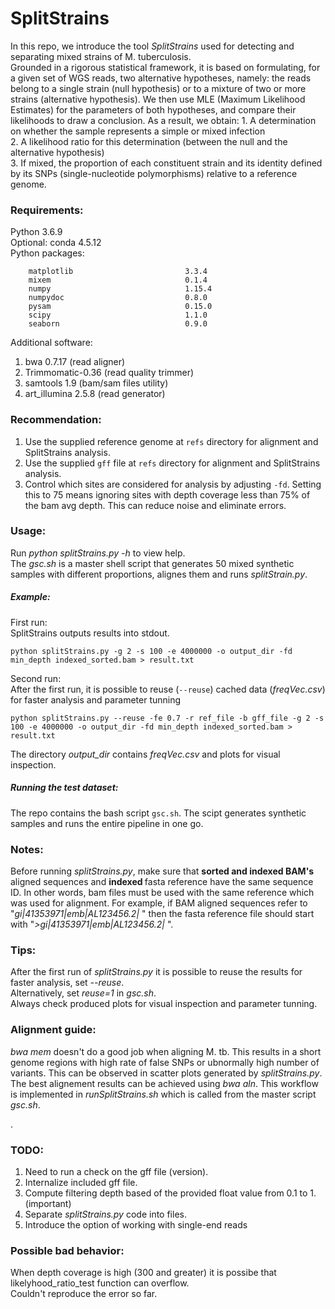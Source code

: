 # SplitStrains

In this repo, we introduce the tool *SplitStrains* used for
detecting and separating mixed strains of M. tuberculosis.  
Grounded in a rigorous statistical framework, it is based on formulating, for a given set of WGS reads, two alternative hypotheses, namely: the reads belong to a single strain (null hypothesis) or to a mixture of two or more strains (alternative hypothesis). We then use MLE (Maximum Likelihood Estimates) for the parameters of both hypotheses, and compare their likelihoods to draw a conclusion. As a result, we obtain:
    1. A determination on whether the sample represents a simple or mixed infection  
    2. A likelihood ratio for this determination (between the null and the alternative hypothesis)  
    3. If mixed, the proportion of each constituent strain and its identity defined by its SNPs (single-nucleotide polymorphisms) relative to a reference genome.  

### Requirements:
Python 3.6.9  
Optional: conda 4.5.12  
Python packages:
```
    matplotlib                         3.3.4     
    mixem                              0.1.4     
    numpy                              1.15.4    
    numpydoc                           0.8.0     
    pysam                              0.15.0    
    scipy                              1.1.0     
    seaborn                            0.9.0   
```
Additional software:
1. bwa 0.7.17 (read aligner)
2. Trimmomatic-0.36 (read quality trimmer)
3. samtools 1.9 (bam/sam files utility)
4. art_illumina 2.5.8 (read generator)  

### Recommendation:
1. Use the supplied reference genome at `refs` directory for alignment and SplitStrains analysis.
2. Use the supplied `gff` file at `refs` directory for alignment and SplitStrains analysis.  
3. Control which sites are considered for analysis by adjusting `-fd`.  Setting this to 75 means ignoring sites with depth coverage less than 75% of the bam avg depth. This can reduce noise and eliminate errors.

### Usage:
Run *python splitStrains.py -h* to view help.  
The *gsc.sh* is a master shell script that generates 50 mixed synthetic samples with different proportions, alignes them and runs *splitStrain.py*.  


##### Example:  
First run:  
SplitStrains outputs results into stdout.  

```
python splitStrains.py -g 2 -s 100 -e 4000000 -o output_dir -fd min_depth indexed_sorted.bam > result.txt
```
Second run:  
After the first run, it is possible to reuse (`--reuse`) cached data (*freqVec.csv*) for faster analysis and parameter tunning
```
python splitStrains.py --reuse -fe 0.7 -r ref_file -b gff_file -g 2 -s 100 -e 4000000 -o output_dir -fd min_depth indexed_sorted.bam > result.txt
```
The directory *output_dir* contains *freqVec.csv* and plots for visual inspection.

##### Running the test dataset:
The repo contains the bash script `gsc.sh`. The scipt generates synthetic samples and runs the entire pipeline in one go.  

### Notes:    
Before running *splitStrains.py*, make sure that <b>sorted and indexed BAM's</b>  aligned sequences and <b>indexed </b> fasta reference have the same sequence ID. In other words, bam files must be used with the same reference which was used for alignment.
For example, if BAM aligned sequences refer to "*gi|41353971|emb|AL123456.2|* " then the fasta reference file should start with "*>gi|41353971|emb|AL123456.2|* ".

### Tips:
After the first run of *splitStrains.py* it is possible to reuse the results for faster analysis, set *--reuse*.  
Alternatively, set *reuse=1* in *gsc.sh*.  
Always check produced plots for visual inspection and parameter tunning.  

### Alignment guide:
*bwa mem* doesn't do a good job when aligning M. tb. This results in a short genome regions with high rate of false SNPs or ubnormally high number of variants. This can be observed in scatter plots generated by *splitStrains.py*.  
The best alignement results can be achieved using *bwa aln*. This workflow is implemented in *runSplitStrains.sh* which is called from the master script *gsc.sh*.

.

### TODO:
1) Need to run a check on the gff file (version).  
2) Internalize included gff file.  
3) Compute filtering depth based of the provided float value from 0.1 to 1.  (important)  
4) Separate *splitStrains.py* code into files.  
5) Introduce the option of working with single-end reads  

### Possible bad behavior:
When depth coverage is high (300 and greater) it is possibe that likelyhood_ratio_test function can overflow.  
Couldn't reproduce the error so far.  
